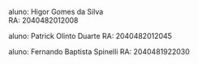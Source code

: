 aluno: Higor Gomes da Silva  
RA: 2040482012008

aluno: Patrick Olinto Duarte
RA: 2040482012045

aluno: Fernando Baptista Spinelli
RA: 2040481922030
